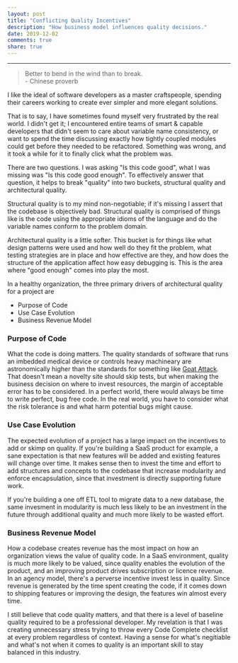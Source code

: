 ```yaml
---
layout: post
title: "Conflicting Quality Incentives"
description: "How business model influences quality decisions."
date: 2019-12-02
comments: true
share: true
---
```


---
> Better to bend in the wind than to break.  
> \- Chinese proverb

I like the ideal of software developers as a master craftspeople, spending their careers working to create ever simpler and more elegant solutions.  

That is to say, I have sometimes found myself very frustrated by the real world. I didn't get it; I encountered entire teams of smart & capable developers that didn't seem to care about variable name consistency, or want to spend the time discussing exactly how tightly coupled modules could get before they needed to be refactored. Something was wrong, and it took a while for it to finally click what the problem was.  

There are two questions. I was asking "Is this code good", what I was missing was "Is this code good enough". To effectively answer that question, it helps to break "quality" into two buckets, structural quality and architectural quality.  

Structural quality is to my mind non-negotiable; if it's missing I assert that the codebase is objectively bad. Structural quality is comprised of things like is the code using the appropriate idioms of the language and do the variable names conform to the problem domain.  

Architectural quality is a little softer. This bucket is for things like what design patterns were used and how well do they fit the problem, what testing strategies are in place and how effective are they, and how does the structure of the application affect how easy debugging is. This is the area where "good enough" comes into play the most. 

In a healthy organization, the three primary drivers of architectural quality for a project are
* Purpose of Code
* Use Case Evolution
* Business Revenue Model

### Purpose of Code
What the code is doing matters. The quality standards of software that runs an imbedded medical device or controls heavy machineary are astronomically higher than the standards for something like [Goat Attack](https://goatattack.com/). That doesn't mean a novelty site should skip tests, but when making the business decision on where to invest resources, the margin of acceptable error has to be considered. In a perfect world, there would always be time to write perfect, bug free code. In the real world, you have to consider what the risk tolerance is and what harm potential bugs might cause.

### Use Case Evolution
The expected evolution of a project has a large impact on the incentives to add or skimp on quality. If you're building a SaaS product for example, a sane expectation is that new features will be added and existing features will change over time. It makes sense then to invest the time and effort to add structures and concepts to the codebase that increase modularity and enforce encapsulation, since that investment is directly supporting future work.  

If you're building a one off ETL tool to migrate data to a new database, the same invesment in modularity is much less likely to be an investment in the future through additional quality and much more likely to be wasted effort.

### Business Revenue Model
How a codebase creates revenue has the most impact on how an organization views the value of quality code. In a SaaS environment, quality is much more likely to be valued, since quality enables the evolution of the product, and an improving product drives subscription or licence revenue. In an agency model, there's a perverse incentive invest less in quality. Since revenue is generated by the time spent creating the code, if it comes down to shipping features or improving the design, the features win almost every time.  

I still believe that code quality matters, and that there is a level of baseline quality required to be a professional developer. My revelation is that I was creating unnecessary stress trying to throw every Code Complete checklist at every problem regardless of context. Having a sense for what's negitiable and what's not when it comes to quality is an important skill to stay balanced in this industry.
